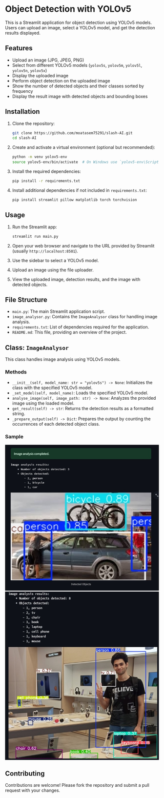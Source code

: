 # Object Detection with YOLOv5

This is a Streamlit application for object detection using YOLOv5 models. Users can upload an image, select a YOLOv5 model, and get the detection results displayed.

## Features

- Upload an image (JPG, JPEG, PNG)
- Select from different YOLOv5 models (`yolov5s`, `yolov5m`, `yolov5l`, `yolov5n`, `yolov5x`)
- Display the uploaded image
- Perform object detection on the uploaded image
- Show the number of detected objects and their classes sorted by frequency
- Display the result image with detected objects and bounding boxes

## Installation

1. Clone the repository:

    ```bash
    git clone https://github.com/moatasem75291/slash-AI.git
    cd slash-AI
    ```

2. Create and activate a virtual environment (optional but recommended):

    ```bash
    python -m venv yolov5-env
    source yolov5-env/bin/activate  # On Windows use `yolov5-env\Scripts\activate`
    ```

3. Install the required dependencies:

    ```bash
    pip install -r requirements.txt
    ```

4. Install additional dependencies if not included in `requirements.txt`:

    ```bash
    pip install streamlit pillow matplotlib torch torchvision
    ```

## Usage

1. Run the Streamlit app:

    ```bash
    streamlit run main.py
    ```

2. Open your web browser and navigate to the URL provided by Streamlit (usually `http://localhost:8501`).

3. Use the sidebar to select a YOLOv5 model.

4. Upload an image using the file uploader.

5. View the uploaded image, detection results, and the image with detected objects.

## File Structure

- `main.py`: The main Streamlit application script.
- `image_analysor.py`: Contains the `ImageAnalysor` class for handling image analysis.
- `requirements.txt`: List of dependencies required for the application.
- `README.md`: This file, providing an overview of the project.

## Class: `ImageAnalysor`

This class handles image analysis using YOLOv5 models.

### Methods

- `__init__(self, model_name: str = "yolov5s") -> None`: Initializes the class with the specified YOLOv5 model.
- `_set_model(self, model_name)`: Loads the specified YOLOv5 model.
- `analyse_image(self, image_path: str) -> None`: Analyzes the provided image using the loaded model.
- `get_result(self) -> str`: Returns the detection results as a formatted string.
- `_prepare_output(self) -> Dict`: Prepares the output by counting the occurrences of each detected object class.

### Sample 
<img src="samples/sample_1.jpg">
<pr>
<img src="samples/sample_2.jpg">

## Contributing

Contributions are welcome! Please fork the repository and submit a pull request with your changes.

